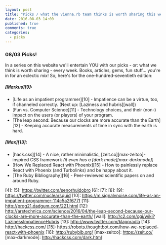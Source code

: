 ```yaml
---
layout: post
title: "Picks / what the vienna.rb team thinks is worth sharing this week"
date: 2016-08-03 14:00
published: true
comments: true
categories:
  - picks
---
```


### 08/03 Picks!

In a series on this website we'll entertain YOU with our picks - or: what we think is worth sharing - every week.
Books, articles, gems, fun stuff... you're in for an eclectic mix! So, here's for the one-hundred-seventieth edition:

##### [Markus][9]:
- [Life as an impatient programmer][10] - Impatience can be a virtue, too, if channeled correctly. (Next up: [Laziness and hubris][wall])
- [Fun vs. Computer Science][11] - Technology choices, and their (non-) impact on the users (or players) of your program.
- [The leap second: Because our clocks are more accurate than the Earth][12] - Keeping accurate measurements of time in sync with the earth is hard.

##### [Max][13]:
- [hack.css][14] - A nice, rather minimalistic, [zeit.co][max-zeitco]-inspired CSS framework *(it even has a [dark mode][max-darkmode])*
- [How We Replaced React with Phoenix][15] - How to painlessly replace React with Phoenix (and Turbolinks) and be happy about it.
- [The Ruby Bibliography][16] - Peer-reviewed scientific papers on and around Ruby.

[1]: http://www.twitter.com/alicetragedy
[2]: 
[3]: 
[4]: 
[5]: https://twitter.com/senorhuidobro
[6]:
[7]:
[8]:
[9]: https://twitter.com/nuclearsquid
[10]: https://m.signalvnoise.com/life-as-an-impatient-programmer-114c5a2f677f
[11]: http://prog21.dadgum.com/221.html
[12]: http://arstechnica.com/science/2016/04/the-leap-second-because-our-clocks-are-more-accurate-than-the-earth/
[wall]: http://c2.com/cgi/wiki?LazinessImpatienceHubris
[13]: http://www.twitter.com/klappradla
[14]: http://hackcss.com/
[15]: https://robots.thoughtbot.com/how-we-replaced-react-with-phoenix
[16]: http://rubybib.org/
[max-zeitco]: https://zeit.co/
[max-darkmode]: http://hackcss.com/dark.html

